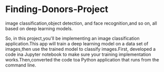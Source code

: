 # Finding-Donors-Project
 image classification,object detection, and face recognition,and so on, all based on deep learning models.


So, in this project,you'll be implementing an image classification application.This app will train a deep learning model on a data set of images,then use the trained model to classify images.First, developed a code ina Jupyter notebook to make sure your training implementation works.Then,converted the code toa Python application that runs from the command line. 

